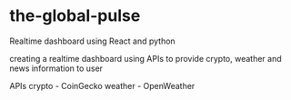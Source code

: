 # the-global-pulse
Realtime dashboard using React and python

creating a realtime dashboard using APIs to provide crypto, weather and news information to user

APIs
    crypto - CoinGecko
    weather - OpenWeather
